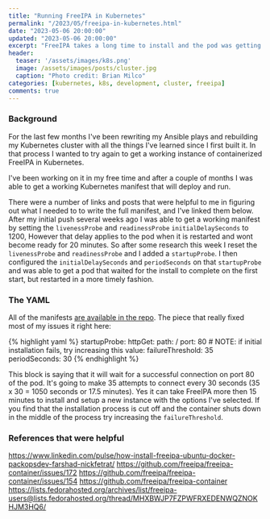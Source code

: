 ```yaml
---
title: "Running FreeIPA in Kubernetes"
permalink: "/2023/05/freeipa-in-kubernetes.html"
date: "2023-05-06 20:00:00"
updated: "2023-05-06 20:00:00"
excerpt: "FreeIPA takes a long time to install and the pod was getting killed because it failed the livenessProbe."
header:
  teaser: '/assets/images/k8s.png'
  image: /assets/images/posts/cluster.jpg
  caption: "Photo credit: Brian Milco"
categories: [kubernetes, k8s, development, cluster, freeipa]
comments: true
---
```


### Background

For the last few months I've been rewriting my Ansible plays and rebuilding my Kubernetes cluster with all the things I've learned since I first built it. In that process I wanted to try again to get a working instance of containerized FreeIPA in Kubernetes.

I've been working on it in my free time and after a couple of months I was able to get a working Kubernetes manifest that will deploy and run.

There were a number of links and posts that were helpful to me in figuring out what I needed to to write the full manifest, and I've linked them below. After my initial push several weeks ago I was able to get a working manifest by setting the `livenessProbe` and `readinessProbe` `initialDelaySeconds` to 1200, However that delay applies to the pod when it is restarted and wont become ready for 20 minutes. So after some research this week I reset the `livenessProbe` and `readinessProbe` and I added a `startupProbe`. I then configured the `initialDelaySeconds` and `periodSeconds` on that `startupProbe` and was able to get a pod that waited for the install to complete on the first start, but restarted in a more timely fashion.

### The YAML

All of the manifests [are available in the repo](https://github.com/iPenguin/bare-metal-kubernetes/tree/master/roles/freeipa/templates). The piece that really fixed most of my issues it right here:

{% highlight yaml %}
  startupProbe:
    httpGet:
      path: /
      port: 80
    # NOTE: if initial installation fails, try increasing this value:
    failureThreshold: 35
    periodSeconds: 30
{% endhighlight %}

This block is saying that it will wait for a successful connection on port 80 of the pod. It's going to make 35 attempts to connect every 30 seconds (35 x 30 = 1050 seconds or 17.5 minutes). Yes it can take FreeIPA more then 15 minutes to install and setup a new instance with the options I've selected. If you find that the installation process is cut off and the container shuts down in the middle of the process try increasing the `failureThreshold`.

### References that were helpful

https://www.linkedin.com/pulse/how-install-freeipa-ubuntu-docker-packopsdev-farshad-nickfetrat/
https://github.com/freeipa/freeipa-container/issues/172
https://github.com/freeipa/freeipa-container/issues/154
https://github.com/freeipa/freeipa-container
https://lists.fedorahosted.org/archives/list/freeipa-users@lists.fedorahosted.org/thread/MHXBWJP7FZPWFRXEDENWQZNOKHJM3HQ6/
